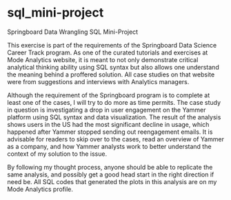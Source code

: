 # sql_mini-project
Springboard Data Wrangling SQL Mini-Project

This exercise is part of the requirements of the Springboard Data Science Career Track program. As one of the curated tutorials and exercises at Mode Analytics website, it is meant to not only demonstrate critical analytical thinking ability using SQL syntax but also allows one understand the meaning behind a proffered solution. All case studies on that website were from suggestions and interviews with Analytics managers.  

Although the requirement of the Springboard program is to complete at least one of the cases, I will try to do more as time permits. The case study in question is investigating a drop in user engagement on the Yammer platform using SQL syntax and data visualization. The result of the analysis shows users in the US had the most significant decline in usage, which happened after Yammer stopped sending out reengagement emails. It is advisable for readers to skip over to the cases, read an overview of Yammer as a company, and how Yammer analysts work to better understand the context of my solution to the issue.

By following my thought process, anyone should be able to replicate the same analysis, and possibly get a good head start in the right direction if need be. All SQL codes that generated the plots in this analysis are on my Mode Analytics profile.
